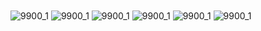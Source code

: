 <img src="https://github.com/ZitaoTech/BBQ20-USB_BLE_Keyboard/blob/main/gallery/IMG_0019.jpeg"  alt="9900_1" align=center />
<img src="https://github.com/ZitaoTech/BBQ20-USB_BLE_Keyboard/blob/main/gallery/IMG_0023.jpeg"  alt="9900_1" align=center />
<img src="https://github.com/ZitaoTech/BBQ20-USB_BLE_Keyboard/blob/main/gallery/IMG_0029.jpeg"  alt="9900_1" align=center />
<img src="https://github.com/ZitaoTech/BBQ20-USB_BLE_Keyboard/blob/main/gallery/IMG_0032.jpeg"  alt="9900_1" align=center />
<img src="https://github.com/ZitaoTech/BBQ20-USB_BLE_Keyboard/blob/main/gallery/IMG_0081.jpeg"  alt="9900_1" align=center />
<img src="https://github.com/ZitaoTech/BBQ20-USB_BLE_Keyboard/blob/main/gallery/IMG_0082.jpeg"  alt="9900_1" align=center />
